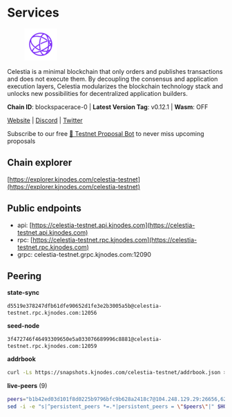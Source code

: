 # Services

<figure><img src="https://raw.githubusercontent.com/kj89/cosmos-images/main/logos/celestia.png" alt=""><figcaption></figcaption></figure>

Celestia is a minimal blockchain that only orders and publishes transactions and  does not execute them. By decoupling the consensus and application execution layers,  Celestia modularizes the blockchain technology stack and unlocks new possibilities  for decentralized application builders.

**Chain ID**: blockspacerace-0 | **Latest Version Tag**: v0.12.1 | **Wasm**: OFF

[Website](https://celestia.org) | [Discord](https://discord.gg/celestiacommunity) | [Twitter](https://twitter.com/CelestiaOrg)



Subscribe to our free [🤖 Testnet Proposal Bot](https://t.me/kjnodes_testnet_proposal_bot) to never miss upcoming proposals


## Chain explorer
[https://explorer.kjnodes.com/celestia-testnet](https://explorer.kjnodes.com/celestia-testnet)

## Public endpoints

* api: [https://celestia-testnet.api.kjnodes.com](https://celestia-testnet.api.kjnodes.com)
* rpc: [https://celestia-testnet.rpc.kjnodes.com](https://celestia-testnet.rpc.kjnodes.com)
* grpc: celestia-testnet.grpc.kjnodes.com:12090

## Peering

**state-sync**

```text
d5519e378247dfb61dfe90652d1fe3e2b3005a5b@celestia-testnet.rpc.kjnodes.com:12056
```

**seed-node**

```text
3f472746f46493309650e5a033076689996c8881@celestia-testnet.rpc.kjnodes.com:12059
```

**addrbook**
```bash
curl -Ls https://snapshots.kjnodes.com/celestia-testnet/addrbook.json > $HOME/.celestia-app/config/addrbook.json
```

**live-peers** (9)
```bash
peers="b1b42ed03d101f8d0225b9796bfc9b628a2418c7@104.248.129.29:26656,62f6abc162db99389f13a1cdf1abaeb6efb647a7@35.210.78.75:26656,af66f28f19f747bd2b5a18d91d143dc8e035f86a@47.147.226.228:52656,92e7087b3dec79fb2b8105e5a61935d28927d511@45.83.104.218:2000,de36dc2bc32ecaacafb213d173f6218f93ebb306@144.76.105.14:26656,a20a5f47307049619d2fe689f3c33f1f7ab9470c@162.55.245.144:2130,10c84789386c2ee3aacd8e09f04b78fac14fb3d7@209.126.86.119:26656,6c73374cb78a543e2dd3eb218c29386392da2cf5@35.210.99.77:26656,d5519e378247dfb61dfe90652d1fe3e2b3005a5b@65.109.68.190:12056"
sed -i -e "s|^persistent_peers *=.*|persistent_peers = \"$peers\"|" $HOME/.celestia-app/config/config.toml
```
